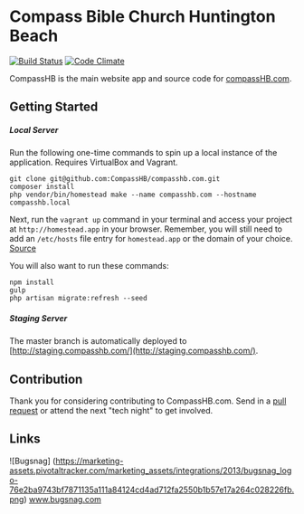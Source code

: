 # Compass Bible Church Huntington Beach
[![Build Status](https://travis-ci.org/CompassHB/compasshb.com.svg?branch=master)](https://travis-ci.org/CompassHB/compasshb.com) [![Code Climate](https://codeclimate.com/github/CompassHB/compasshb.com/badges/gpa.svg)](https://codeclimate.com/github/CompassHB/compasshb.com)

CompassHB is the main website app and source code for [compassHB.com](http://www.compasshb.com/).
## Getting Started
##### Local Server
Run the following one-time commands to spin up a local instance of the application. Requires VirtualBox and Vagrant.

	git clone git@github.com:CompassHB/compasshb.com.git
	composer install
	php vendor/bin/homestead make --name compasshb.com --hostname compasshb.local

Next, run the `vagrant up` command in your terminal and access your project at `http://homestead.app` in your browser. Remember, you will still need to add an `/etc/hosts` file entry for `homestead.app` or the domain of your choice. [Source](http://laravel.com/docs/master/homestead#introduction)

You will also want to run these commands:

	npm install
	gulp
	php artisan migrate:refresh --seed

##### Staging Server
The master branch is automatically deployed to [http://staging.compasshb.com/](http://staging.compasshb.com/).

## Contribution
Thank you for considering contributing to CompassHB.com. Send in a [pull request](https://help.github.com/articles/using-pull-requests/) or attend the next "tech night" to get involved.

## Links
![Bugsnag] 
(https://marketing-assets.pivotaltracker.com/marketing_assets/integrations/2013/bugsnag_logo-76e2ba9743bf7871135a111a84124cd4ad712fa2550b1b57e17a264c028226fb.png)
www.bugsnag.com
